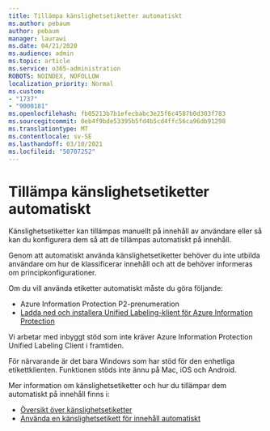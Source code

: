 ```yaml
---
title: Tillämpa känslighetsetiketter automatiskt
ms.author: pebaum
author: pebaum
manager: laurawi
ms.date: 04/21/2020
ms.audience: admin
ms.topic: article
ms.service: o365-administration
ROBOTS: NOINDEX, NOFOLLOW
localization_priority: Normal
ms.custom:
- "1737"
- "9000181"
ms.openlocfilehash: fb05213b7b1efecbabc3e25f6c4587b0d303f783
ms.sourcegitcommit: 0eb4f9bde53395b5fd4b5cd4ffc56ca96db91298
ms.translationtype: MT
ms.contentlocale: sv-SE
ms.lasthandoff: 03/10/2021
ms.locfileid: "50707252"
---
```

# <a name="auto-apply-sensitivity-labels"></a>Tillämpa känslighetsetiketter automatiskt

Känslighetsetiketter kan tillämpas manuellt på innehåll av användare eller så kan du konfigurera dem så att de tillämpas automatiskt på innehåll.

Genom att automatiskt använda känslighetsetiketter behöver du inte utbilda användare om hur de klassificerar innehåll och att de behöver informeras om principkonfigurationer.

Om du vill använda etiketter automatiskt måste du göra följande:

- Azure Information Protection P2-prenumeration
- [Ladda ned och installera Unified Labeling-klient för Azure Information Protection](https://docs.microsoft.com/azure/information-protection/rms-client/install-unifiedlabelingclient-app)

Vi arbetar med inbyggt stöd som inte kräver Azure Information Protection Unified Labeling Client i framtiden.

För närvarande är det bara Windows som har stöd för den enhetliga etikettklienten.  Funktionen stöds inte ännu på Mac, iOS och Android.

Mer information om känslighetsetiketter och hur du tillämpar dem automatiskt på innehåll finns i:

- [Översikt över känslighetsetiketter](https://docs.microsoft.com/microsoft-365/compliance/sensitivity-labels)
- [Använda en känslighetsetikett för innehåll automatiskt](https://docs.microsoft.com/microsoft-365/compliance/apply-sensitivity-label-automatically)